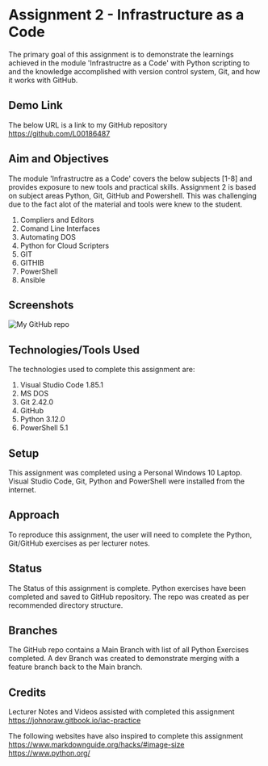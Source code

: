 # Assignment 2 - Infrastructure as a Code
The primary goal of this assignment is to demonstrate the learnings achieved in the module 'Infrastructre as a Code' with Python scripting to and the knowledge accomplished with version control system, Git, and how it works with GitHub.

## Demo Link 
The below URL is a link to my GitHub repository <br>
https://github.com/L00186487

## Aim and Objectives  
The module 'Infrastructre as a Code' covers the below subjects [1-8] and provides exposure to  new tools and practical skills. Assignment 2 is based on subject areas Python, Git, GitHub and Powershell. This was challenging due to the fact alot of the material and tools were knew to the student.

1. Compliers and Editors 
2. Comand Line Interfaces 
3. Automating DOS 
4. Python for Cloud Scripters 
5. GIT 
6. GITHIB 
7. PowerShell 
8. Ansible

## Screenshots

![My GitHub repo](/C:\Users\ED\Desktop\John.Assignment.Lectures\Python\MyRepro.PNG "My GitHub repo")

## Technologies/Tools Used 
The technologies used to complete this assignment are:

1. Visual Studio Code 1.85.1
2. MS DOS
3. Git 2.42.0
4. GitHub
5. Python 3.12.0
5. PowerShell 5.1

## Setup 
This assignment was completed using a Personal Windows 10 Laptop. Visual Studio Code, Git, Python and PowerShell were installed from the internet.

## Approach
To reproduce this assignment, the user will need to complete the Python, Git/GitHub exercises as per lecturer notes.

## Status 
The Status of this assignment is complete. Python exercises have been completed and saved to GitHub repository. The repo was created as per recommended directory structure. 

## Branches
The  GitHub repo contains a Main Branch with list of all Python Exercises completed. A dev Branch was created to demonstrate merging with a feature branch back to the Main branch.

## Credits
Lecturer Notes and Videos assisted with completed this assignment <br>
https://johnoraw.gitbook.io/iac-practice

The following websites have also inspired to complete this assignment <br>
https://www.markdownguide.org/hacks/#image-size    <br>
https://www.python.org/





